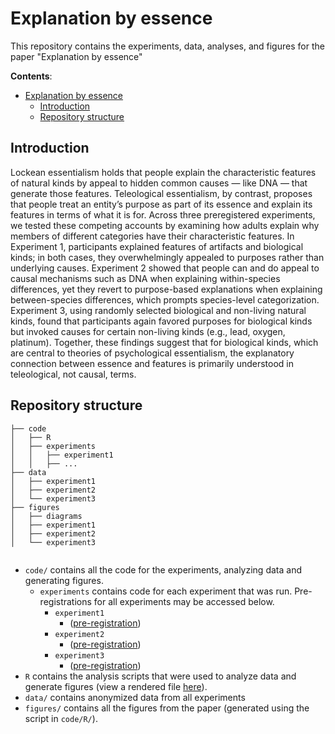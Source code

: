 # Explanation by essence
This repository contains the experiments, data, analyses, and figures for the paper "Explanation by essence"

<!-- The preprint can be found [here](update link) -->

__Contents__:
- [Explanation by essence](#explanation-by-essence)
	- [Introduction](#introduction)
	- [Repository structure](#repository-structure)

## Introduction

Lockean essentialism holds that people explain the characteristic features of natural kinds by appeal to hidden common causes — like DNA — that generate those features. Teleological essentialism, by contrast, proposes that people treat an entity’s purpose as part of its essence and explain its features in terms of what it is for. Across three preregistered experiments, we tested these competing accounts by examining how adults explain why members of different categories have their characteristic features. In Experiment 1, participants explained features of artifacts and biological kinds; in both cases, they overwhelmingly appealed to purposes rather than underlying causes. Experiment 2 showed that people can and do appeal to causal mechanisms such as DNA when explaining within-species differences, yet they revert to purpose-based explanations when explaining between-species differences, which prompts species-level categorization. Experiment 3, using randomly selected biological and non-living natural kinds, found that participants again favored purposes for biological kinds but invoked causes for certain non-living kinds (e.g., lead, oxygen, platinum). Together, these findings suggest that for biological kinds, which are central to theories of psychological essentialism, the explanatory connection between essence and features is primarily understood in teleological, not causal, terms.


## Repository structure

```
├── code
│   ├── R
│   ├── experiments
│   │   ├── experiment1
│   │   ├── ...
├── data
│   ├── experiment1
│   ├── experiment2
│   └── experiment3
├── figures
│   ├── diagrams
│   ├── experiment1
│   ├── experiment2
│   └── experiment3


```

- `code/` contains all the code for the experiments, analyzing data and generating figures.
  - `experiments` contains code for each experiment that was run. Pre-registrations for all experiments may be accessed below.
	- `experiment1` 
		- ([pre-registration](https://osf.io/f5yag/overview?view_only=11ba088121614716af21c2eaace0fdb6)) 
	- `experiment2` 
		- ([pre-registration](https://osf.io/dxc4z/overview?view_only=6435a782c6f9405ea03e0cb2d89e8b81)) 
	- `experiment3` 
		- ([pre-registration](https://osf.io/pnfhu/overview?view_only=21d3db8318f643df87f58c9ac4d9aa8c)) 	 
- `R` contains the analysis scripts that were used to analyze data and generate figures
	 <!-- (view a rendered file [here](https://davdrose.github.io/explanation_by_essence/)). -->
	 (view a rendered file [here](https://anonymous.4open.science/w/explanation_by_essence-D28B/)).
- `data/` contains anonymized data from all experiments
- `figures/` contains all the figures from the paper (generated using the script in `code/R/`). 

